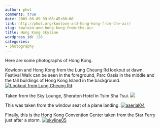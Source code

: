 ```yaml
---
author: phwl
comments: true
date: 2009-08-09 09:08:45+00:00
link: http://phwl.org/kowloon-and-hong-kong-from-the-air/
slug: kowloon-and-hong-kong-from-the-air
title: Hong Kong Skyline
wordpress_id: 128
categories:
- photography
---
```


Here are some photographs of Hong Kong.

Kowloon and Hong Kong from the Lung Cheung Rd lookout at dawn. Festival Walk can be seen in the foreground, Parc Oasis in the middle and the tall buildings of Hong Kong Island in the background.
[![Lookout from Lung Cheung Rd](http://farm4.static.flickr.com/3425/3777477460_3c36654fb6_o.jpg)](http://farm4.static.flickr.com/3425/3777477460_3c36654fb6_o.jpg)
<!-- more -->
Taken from the Sky Lounge, Sheraton Hotel in Tsim Sha Tsui.
[![](http://farm3.static.flickr.com/2491/3732053592_629825fb9d_o.jpg)](http://www.flickr.com/photos/phwl/3732053592/)

This was taken from the window seat of a plane landing.
[![aaerial04](http://farm3.static.flickr.com/2599/3731255151_5b59d63486_o.jpg)](http://www.flickr.com/photos/phwl/3731255151/)

Finally, this is the Hong Kong Convention Center taken from the Star Ferry just after a storm.
[![skyline05](http://farm4.static.flickr.com/3515/3732053020_7a4cc1241f_o.jpg)](http://www.flickr.com/photos/phwl/3732053020/)


